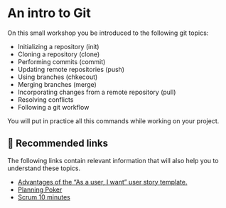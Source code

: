 # An intro to Git

On this small workshop you be introduced to the following git topics:
 
* Initializing a repository (init)
* Cloning a repository (clone)
* Performing commits (commit)
* Updating remote repositories (push)
* Using branches (chkecout)
* Merging branches (merge)
* Incorporating changes from a remote repository (pull)
* Resolving conflicts
* Following a git workflow

You will put in practice all this commands while working on your project.

## :pill: Recommended links

The following links contain relevant information that will also help you to understand these topics.

* [Advantages of the “As a user, I want” user story template.](https://www.mountaingoatsoftware.com/blog/advantages-of-the-as-a-user-i-want-user-story-template)
* [Planning Poker](https://www.planningpoker.com/)
* [Scrum 10 minutes](https://www.youtube.com/watch?time_continue=6&v=YFkwhTkrVx8)
